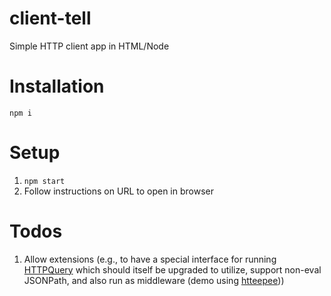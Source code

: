 # client-tell

Simple HTTP client app in HTML/Node

# Installation

`npm i`

# Setup

1.  `npm start`
2.  Follow instructions on URL to open in browser

# Todos

1.  Allow extensions (e.g., to have a special interface for running [HTTPQuery](https://github.com/brettz9/httpquery) which should itself be upgraded to utilize, support non-eval JSONPath, and also run as middleware (demo using [htteepee](https://github.com/brettz9/htteepee)))
